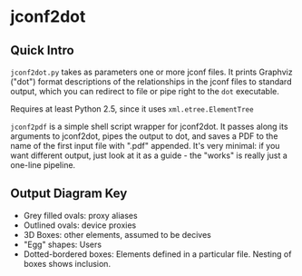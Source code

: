 jconf2dot
=========

Quick Intro
-----------
`jconf2dot.py` takes as parameters one or more jconf files. It prints
Graphviz ("dot") format descriptions of the relationships in the jconf
files to standard output, which you can redirect to file or pipe right
to the `dot` executable.

Requires at least Python 2.5, since it uses `xml.etree.ElementTree`

`jconf2pdf` is a simple shell script wrapper for jconf2dot. It passes
along its arguments to jconf2dot, pipes the output to dot, and saves a
PDF to the name of the first input file with ".pdf" appended. It's very
minimal: if you want different output, just look at it as a guide - the
"works" is really just a one-line pipeline.


Output Diagram Key
------------------

* Grey filled ovals: proxy aliases
* Outlined ovals: device proxies
* 3D Boxes: other elements, assumed to be decives
* "Egg" shapes: Users
* Dotted-bordered boxes: Elements defined in a particular file. Nesting of boxes shows inclusion.
